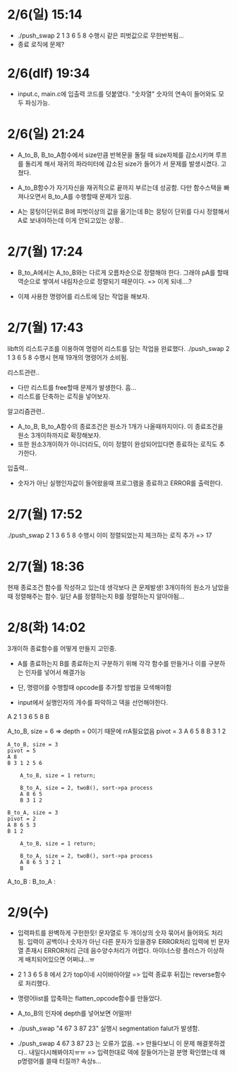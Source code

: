 # 2/6(일) 15:14
- ./push_swap 2 1 3 6 5 8 수행시 같은 피벗값으로 무한반복됨...
- 종료 로직에 문제?

# 2/6(dlf) 19:34
- input.c, main.c에 입출력 코드를 덧붙였다. "숫자열" 숫자의 연속이 들어와도 모두 파싱가능.

# 2/6(일) 21:24
- A_to_B, B_to_A함수에서 size만큼 반복문을 돌릴 때
 size자체를 감소시키며 루프를 돌리게 해서 재귀의 파라미터에 감소된 size가 들어가
 서 문제를 발생시켰다. 고쳤다.

- A_to_B함수가 자기자신을 재귀적으로 끝까지 부르는데 성공함.
 다만 함수스택을 빠져나오면서 B_to_A를 수행할때 문제가 있음.

- A는 뭉텅이단위로 B에 피벗이상의 값을 옮기는데
B는 뭉텅이 단위를 다시 정렬해서 A로 보내야하는데 이게 안되고있는 상황..

# 2/7(월) 17:24

- B_to_A에서는 A_to_B와는 다르게 오름차순으로 정렬해야 한다.
 그래야 pA를 할때 역순으로 쌓여서 내림차순으로 정렬되기 때문이다.
=> 이게 되네....?

- 이제 사용한 명령어를 리스트에 담는 작업을 해보자.

# 2/7(월) 17:43
libft의 리스트구조를 이용하여 명령어 리스트를 담는 작업을 완료했다.
./push_swap 2 1 3 6 5 8 수행시
현재 19개의 명령어가 소비됨.

리스트관련..
- 다만 리스트를 free할때 문제가 발생한다. 흠...
- 리스트를 단축하는 로직을 넣어보자.

알고리즘관련..
- A_to_B, B_to_A함수의 종료조건은 원소가 1개가 나올때까지이다.
 이 종료조건을 원소 3개이하까지로 확장해보자.
- 또한 원소3개이하가 아니더라도, 이미 정렬이 완성되어있다면 종료하는 로직도 추가한다.

입출력..
- 숫자가 아닌 실행인자값이 들어왔을때 프로그램을 종료하고 ERROR를 출력한다.

# 2/7(월) 17:52
./push_swap 2 1 3 6 5 8 수행시
	이미 정렬되었는지 체크하는 로직 추가 => 17

# 2/7(월) 18:36
현재 종료조건 함수를 작성하고 있는데 생각보다 큰 문제발생!
3개이하의 원소가 남았을때 정렬해주는 함수.
일단 A를 정렬하는지 B를 정렬하는지 알아야됨...

# 2/8(화) 14:02

3개이하 종료함수를 어떻게 만들지 고민중.
- A를 종료하는지 B를 종료하는지 구분하기 위해 각각 함수를 만들거나 이를 구분하는
	인자를 넣어서 해결가능
- 단, 명령어를 수행할때 opcode를 추가할 방법을 모색해야함


- input에서 실행인자의 개수를 파악하고 덱을 선언해야한다.

A 2 1 3 6 5 8
B

A_to_B, size = 6 => depth = 0이기 때문에 rrA필요없음
pivot = 3
A 6 5 8
B 3 1 2

	A_to_B, size = 3
	pivot = 5
	A 8
	B 3 1 2 5 6

		A_to_B, size = 1 return;

		B_to_A, size = 2, twoB(), sort->pa process
		A 8 6 5
		B 3 1 2

	B_to_A, size = 3
	pivot = 2
	A 8 6 5 3
	B 1 2

		A_to_B, size = 1 return;

		B_to_A, size = 2, twoB(), sort->pa process
		A 8 6 5 3 2 1
		B

A_to_B :
B_to_A :

# 2/9(수)
- 입력파트를 완벽하게 구헌한듯!
	문자열로 두 개이상의 숫자 묶어서 들어와도 처리됨.
	입력이 공백이나 숫자가 아닌 다른 문자가 있을경우 ERROR처리
	입력에 빈 문자열 존재시 ERROR처리
근데 음수양수처리가 어렵다. 마이너스랑 플러스가 이상하게 배치되어있으면
어쩌냐...ㅠ

- 2 1 3 6 5 8 에서 2가 top이네 시이바아아알
	=> 입력 종료후 뒤집는 reverse함수로 처리했다.

- 명령어list를 압축하는 flatten_opcode함수를 만들었다.
- A_to_B의 인자에 depth를 넣어보면 어떨까!

- ./push_swap "4 67 3 87 23" 실행시 segmentation falut가 발생함.
- ./push_swap 4 67 3 87 23 는 오류가 없음.
=> 만들다보니 이 문제 해결못하겠다.. 내일다시해봐야지ㅠㅠ
=> 입력한대로 덱에 잘들어가는걸 분명 확인했는데 왜 p명령어를 쓸때 터질까? 속상s...

